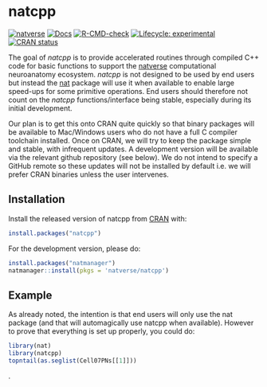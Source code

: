 
# natcpp

<!-- badges: start -->
[![natverse](https://img.shields.io/badge/natverse-Part%20of%20the%20natverse-a241b6)](https://natverse.org)
[![Docs](https://img.shields.io/badge/docs-100%25-brightgreen.svg)](https://natverse.org/natcpp/reference/)
[![R-CMD-check](https://github.com/natverse/natcpp/workflows/R-CMD-check/badge.svg)](https://github.com/natverse/natcpp/actions)
[![Lifecycle: experimental](https://img.shields.io/badge/lifecycle-experimental-orange.svg)](https://lifecycle.r-lib.org/articles/stages.html#experimental)
[![CRAN status](https://www.r-pkg.org/badges/version/natcpp)](https://CRAN.R-project.org/package=natcpp)
<!-- badges: end -->

The goal of *natcpp* is to provide accelerated routines through compiled C++ 
code for basic functions to support the [natverse](https://natverse.org) computational neuroanatomy ecosystem.
*natcpp* is not designed to be used by end users but instead the 
[nat](https://natverse.org/nat/) package will use it when available to enable
large speed-ups for some primitive operations. End users should therefore not count on the  *natcpp* functions/interface being stable, especially during its
initial development.

Our plan is to get this onto
CRAN quite quickly so that binary packages will be available to Mac/Windows users who do not have a full C compiler toolchain installed. Once on CRAN, we will try to keep the package simple and stable, with infrequent
updates. A development version will be available via the relevant github
repository (see below). 
We do not intend to specify a GitHub remote so these updates will not be 
installed by default i.e. we will prefer CRAN binaries unless the user
intervenes.

## Installation

Install the released version of natcpp from [CRAN](https://CRAN.R-project.org) with:

``` r
install.packages("natcpp")
```

For the development version, please do:

``` r
install.packages("natmanager")
natmanager::install(pkgs = 'natverse/natcpp')
```


## Example

As already noted, the intention is that end users will only use the nat package
(and that will automagically use natcpp when available). However to prove that
everything is set up properly, you could do:

``` r
library(nat)
library(natcpp)
topntail(as.seglist(Cell07PNs[[1]]))

```

.
